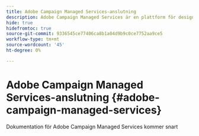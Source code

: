 ```yaml
---
title: Adobe Campaign Managed Services-anslutning
description: Adobe Campaign Managed Services är en plattform för design av kundupplevelser i olika kanaler och en miljö för visuell kampanjsamordning, interaktionshantering i realtid och kanalövergripande körning.
hide: true
hidefromtoc: true
source-git-commit: 9336545ce77406ca8b1a04d9b9c0ce7752aa9ce5
workflow-type: tm+mt
source-wordcount: '45'
ht-degree: 0%

---
```


# Adobe Campaign Managed Services-anslutning {#adobe-campaign-managed-services}

Dokumentation för Adobe Campaign Managed Services kommer snart
